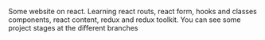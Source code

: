 Some website on react. Learning react routs, react form, hooks and classes components, react content, redux and redux toolkit.
You can see some project stages at the different branches

